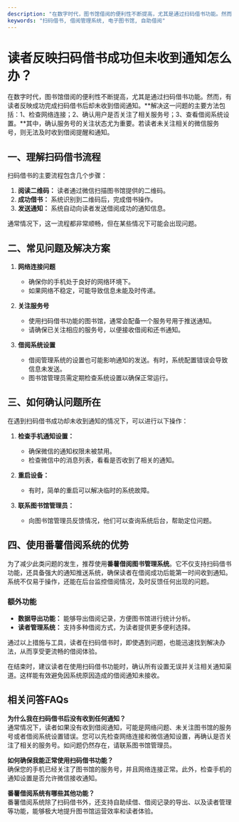 ```yaml
---
description: "在数字时代，图书馆借阅的便利性不断提高，尤其是通过扫码借书功能。然而，有读者反映成功完成扫码借书后却未收到借阅通知。**解决这一问题的主要方法包括：1、检查网络连接；2、确认用户是否关注了相关服务号；3、查看借阅系统设置。**其中，确认服务号的关注状态尤为重要。若读者未关注相关的微信服务号，则无法及时收到借阅提醒和通知。"
keywords: "扫码借书, 借阅管理系统, 电子图书馆, 自助借阅"
---
```

# 读者反映扫码借书成功但未收到通知怎么办？

在数字时代，图书馆借阅的便利性不断提高，尤其是通过扫码借书功能。然而，有读者反映成功完成扫码借书后却未收到借阅通知。**解决这一问题的主要方法包括：1、检查网络连接；2、确认用户是否关注了相关服务号；3、查看借阅系统设置。**其中，确认服务号的关注状态尤为重要。若读者未关注相关的微信服务号，则无法及时收到借阅提醒和通知。

## 一、理解扫码借书流程

扫码借书的主要流程包含几个步骤：

1. **阅读二维码：** 读者通过微信扫描图书馆提供的二维码。
2. **成功借书：** 系统识别到二维码后，完成借书操作。
3. **发送通知：** 系统自动向读者发送借阅成功的通知信息。

通常情况下，这一流程都非常顺畅，但在某些情况下可能会出现问题。

## 二、常见问题及解决方案

1. **网络连接问题**
   - 确保你的手机处于良好的网络环境下。
   - 如果网络不稳定，可能导致信息未能及时传递。
   
2. **关注服务号**
   - 使用扫码借书功能的图书馆，通常会配备一个服务号用于推送通知。
   - 请确保已关注相应的服务号，以便接收借阅和还书通知。

3. **借阅系统设置**
   - 借阅管理系统的设置也可能影响通知的发送。有时，系统配置错误会导致信息未发送。
   - 图书馆管理员需定期检查系统设置以确保正常运行。

## 三、如何确认问题所在

在遇到扫码借书成功却未收到通知的情况下，可以进行以下操作：

1. **检查手机通知设置：**
   - 确保微信的通知权限未被禁用。
   - 检查微信中的消息列表，看看是否收到了相关的通知。

2. **重启设备：**
   - 有时，简单的重启可以解决临时的系统故障。

3. **联系图书馆管理员：**
   - 向图书馆管理员反馈情况，他们可以查询系统后台，帮助定位问题。

## 四、使用番薯借阅系统的优势

为了减少此类问题的发生，推荐使用**番薯借阅图书管理系统**。它不仅支持扫码借书功能，还具备强大的通知推送系统，确保读者在借阅成功后能第一时间收到通知。系统不仅易于操作，还能在后台监控借阅情况，及时反馈任何出现的问题。

### 额外功能
- **数据导出功能：** 能够导出借阅记录，方便图书馆进行统计分析。
- **读者管理系统：** 支持多种借阅方式，为读者提供更多便利选择。

通过以上措施与工具，读者在扫码借书时，即使遇到问题，也能迅速找到解决办法，从而享受更流畅的借阅体验。

在结束时，建议读者在使用扫码借书功能时，确认所有设置无误并关注相关通知渠道。这样能有效避免因系统原因造成的借阅通知未接收。

## 相关问答FAQs

**为什么我在扫码借书后没有收到任何通知？**  
通常情况下，读者如果没有收到借阅通知，可能是网络问题、未关注图书馆的服务号或者借阅系统设置错误。您可以先检查网络连接和微信通知设置，再确认是否关注了相关的服务号。如问题仍然存在，请联系图书馆管理员。

**如何确保我能正常使用扫码借书功能？**  
确保您的手机已经关注了图书馆的服务号，并且网络连接正常。此外，检查手机的通知设置是否允许微信接收通知。

**番薯借阅系统有哪些其他功能？**  
番薯借阅系统除了扫码借书外，还支持自助续借、借阅记录的导出、以及读者管理等功能，能够极大地提升图书馆运营效率和读者体验。
